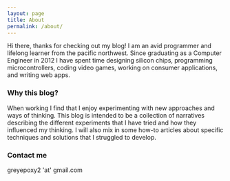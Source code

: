 ```yaml
---
layout: page
title: About
permalink: /about/
---
```


Hi there, thanks for checking out my blog! I am an avid programmer and lifelong learner from the pacific northwest. Since graduating as a Computer Engineer in 2012 I have spent time designing silicon chips, programming microcontrollers, coding video games, working on consumer applications, and writing web apps.

### Why this blog?

When working I find that I enjoy experimenting with new approaches and ways of thinking. This blog is intended to be a collection of narratives describing the different experiments that I have tried and how they influenced my thinking. I will also mix in some how-to articles about specific techniques and solutions that I struggled to develop.

### Contact me

greyepoxy2 'at' gmail.com